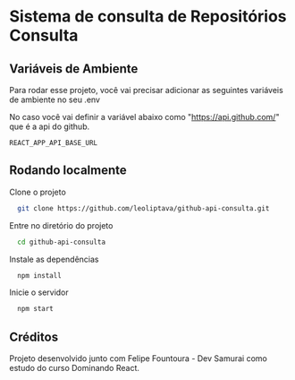 # Sistema de consulta de Repositórios Consulta

## Variáveis de Ambiente

Para rodar esse projeto, você vai precisar adicionar as seguintes variáveis de ambiente no seu .env

No caso você vai definir a variável abaixo como "https://api.github.com/" que é a api do github.

`REACT_APP_API_BASE_URL`

## Rodando localmente

Clone o projeto

```bash
  git clone https://github.com/leoliptava/github-api-consulta.git
```

Entre no diretório do projeto

```bash
  cd github-api-consulta
```

Instale as dependências

```bash
  npm install
```

Inicie o servidor

```bash
  npm start
```

## Créditos

Projeto desenvolvido junto com Felipe Fountoura - Dev Samurai como estudo do curso Dominando React.
